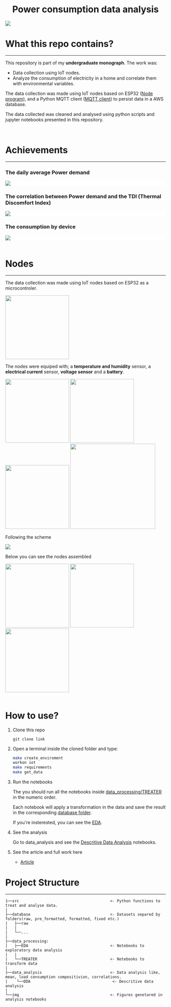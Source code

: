 <h1 align='center'> Power consumption data analysis</h1>

![](https://img.shields.io/github/license/xxkavosxx/consumption_data_analysis)

# What this repo contains?
---

This repository is part of my **undergraduate monograph**. The work was:
 - Data collection using IoT nodes.
 - Analyze the consumption of electricity in a home and correlate them with environmental variables.

The data collection was made using IoT nodes based on ESP32 ([Node program](https://github.com/XxKavosxX/iot_node)), and a Python MQTT client ([MQTT client](https://github.com/XxKavosxX/mqtt_client)) to persist data in a AWS database.

The data collected was cleaned and analysed using python scripts and jupyter notebooks presented in this repository.

<br>

# Achievements
----

### The daily average Power demand

<div style="background-color:white;"><img src=img/results/lines.png></div>

### The correlation between Power demand and the TDI (Thermal Discomfort Index)

<div style="background-color:white;"><img src=img/results/heatmap.png></div>

### The consumption by device

<div style="background-color:white;"><img src=img/results/donut.png></div>


<br>

# Nodes
----
The data collection was made using IoT nodes based on ESP32 as a microcontroler.


<img width=200px src=img/nodes/esp32.jpg>

The nodes were equiped with; a **temperature and humidity** sensor, a **electrical current** sensor, **voltage sensor** and a **battery**.



<div class="row">
  <div class="column">
    <img width=200px src=img/nodes/shtc3.jpg>
    <img width=200px src=img/nodes/sct013.jpg>
    <img width=200px src=img/nodes/zmpt101b.jpg>
    <img widht=200px height= 267px src=img/nodes/battery.jpg>
  </div>  
</div>

Following the scheme 

<img src=img/results/diagram.png>

Below you can see the nodes assembled

<div class="row">
  <div class="column">
    <img height=200px src=img/nodes/node.jpg>
    <img height=200px src=img/nodes/node1.jpg>
    <img height=200px src=img/nodes/node2.jpg>

  </div>  
</div>

<br>

# How to use?

1. Clone this repo

    ```
    git clone link
    ```

2. Open a terminal inside the cloned folder and type:

    ```sh
    make create_enviroment
    workon iot
    make requirements
    make get_data
    ```

3. Run the notebooks 

    The you should run all the notebooks inside [data_processing/TREATER](data_processing/TREATER/) in the numeric order.

    Each notebook will apply a transformation in the data and save the result in the corresponding [database folder](database/).

    If you're insterested, you can see the [EDA](data_processing/EDA/).

4. See the analysis

    Go to data_analysis and see the [Descritive Data Analysis](data_analysis/DDA) notebooks.

5. See the article and full work here

    - [Article](paperwork/iot_ctda.pdf)


    





# Project Structure
----

    ├──src                                        <- Python functions to treat and analyse data.
    |
    ├──database                                   <- Datasets separed by folders(raw, pre_formatted, formatted, fixed etc.)
    |   ├──raw
    |   |
    |   └──...
    |
    ├──data_processing: 
    |   ├──EDA                                    <- Notebooks to exploratory data analysis
    |   |
    |   └──TREATER                                <- Notebooks to transform data
    |
    ├──data_analysis                              <- Data analysis like, mean, load consumption compositivion, correlations.
    |    └──DDA                                    <- Descritive data analysis
    |
    └──img                                        <- Figures genetared in analysis notebooks

 
